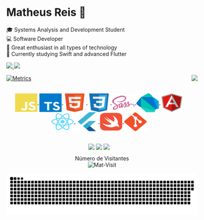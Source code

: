 <h1>Matheus Reis 🚀</h1>

🎓 Systems Analysis and Development Student<br>
💻 Software Developer<br>
🔆 Great enthusiast in all types of technology<br>
🐲 Currently studying Swift and advanced Flutter<br>


 <div>
  <a href="https://github.com/MatheReis">
  <img height="180em" src="https://github-readme-stats-sigma-five.vercel.app/api?username=MatheReis&show_icons=true&theme=react&include_all_commits=true&count_private=true"/>
  <img height="180em" src="https://github-readme-stats-sigma-five.vercel.app/api/top-langs/?username=MatheReis&layout=compact&langs_count=7&theme=react"/>
</div>
 
 ![Metrics](https://metrics.lecoq.io/MatheReis?template=classic&base.header=0&base.activity=0&base.community=0&base.repositories=0&base.metadata=0&isocalendar=1&isocalendar.duration=half-year&config.timezone=America%2FSao_Paulo) <img style="float:right" height="200" widht="530" border-radius="30" src="https://user-images.githubusercontent.com/83931417/143273640-4765fcdb-3e9e-4415-a70e-4c9cd29f6c36.gif">
 
<p align="center">
  <div align="center"><br> 
  <img align="center" alt="Mat-Js" height="50" width="60" src="https://raw.githubusercontent.com/devicons/devicon/master/icons/javascript/javascript-plain.svg">
  <img align="center" alt="Mat-Ts" height="50" width="60" src="https://raw.githubusercontent.com/devicons/devicon/master/icons/typescript/typescript-plain.svg">
  <img align="center" alt="Mat-HTML" height="50" width="60" src="https://raw.githubusercontent.com/devicons/devicon/master/icons/html5/html5-original.svg">
  <img align="center" alt="Mat-CSS" height="50" width="60" src="https://raw.githubusercontent.com/devicons/devicon/master/icons/css3/css3-original.svg">
  <img align="center" alt="Mat-Angular" height="50" width="60" src="https://raw.githubusercontent.com/devicons/devicon/master/icons/sass/sass-original.svg">  
  <img align="center" alt="Mat-Dart" height="50" width="60" src="https://raw.githubusercontent.com/devicons/devicon/master/icons/dart/dart-original.svg">
  <img align="center" alt="Mat-Angular" height="50" width="60" src="https://raw.githubusercontent.com/devicons/devicon/master/icons/angularjs/angularjs-original.svg"> 
  <img align="center" alt="Mat-React" height="50" width="60" src="https://raw.githubusercontent.com/devicons/devicon/master/icons/react/react-original.svg"> 
  <img align="center" alt="Mat-Flutter" height="50" width="60" src="https://raw.githubusercontent.com/devicons/devicon/master/icons/flutter/flutter-original.svg"> 
  <img align="center" alt="Mat-Swift" height="50" width="60" src="https://raw.githubusercontent.com/devicons/devicon/master/icons/swift/swift-original.svg"> 
  <img align="center" alt="Mat-Git" height="50" width="60" src="https://raw.githubusercontent.com/devicons/devicon/master/icons/git/git-original.svg"> 
  </div>
  <br>
<div> 
 </p>
 
 <p align="center">
  <a href="https://instagram.com/eu_matreis" target="_blank"><img align="center" src="https://img.shields.io/badge/-Instagram-%23E4405F?style=for-the-badge&logo=instagram&logoColor=white" target="_blank"></a>
  <a href = "matheus.reisfagundes@gmail.com"><img align="center" src="https://img.shields.io/badge/-Gmail-%23333?style=for-the-badge&logo=gmail&logoColor=white" target="_blank"></a>
  <a href="https://www.linkedin.com/in/matheus-dos-reis-fagundes-0610b4206/" target="_blank"><img align="center" src="https://img.shields.io/badge/-LinkedIn-%230077B5?style=for-the-badge&logo=linkedin&logoColor=white" target="_blank"></a> 
  </p>
 
 <p align="center"> 
  Número de Visitantes<br>
  <img alt="Mat-Visit" src="https://profile-counter.glitch.me/MatheReis/count.svg" />
</p>

  ![Snake animation](https://github.com/MatheReis/MatheReis/blob/output/github-contribution-grid-snake.svg)

</div>
